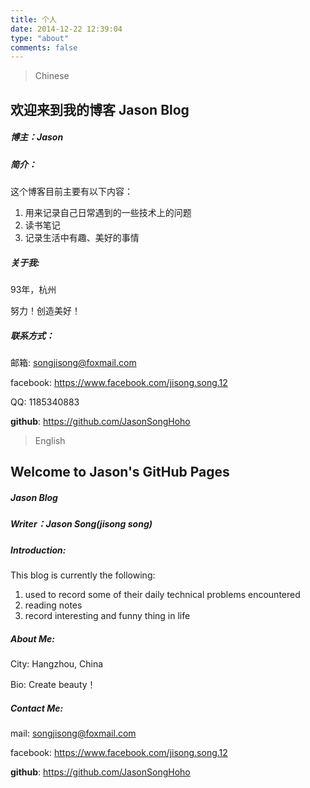 ```yaml
---
title: 个人
date: 2014-12-22 12:39:04
type: "about"
comments: false
---
```


>Chinese


## 欢迎来到我的博客 Jason Blog

 
##### 博主：Jason 

##### 简介：

这个博客目前主要有以下内容：

1. 用来记录自己日常遇到的一些技术上的问题
2. 读书笔记
3. 记录生活中有趣、美好的事情

##### 关于我:
 
93年，杭州
 
努力！创造美好！
 
 

##### 联系方式：

邮箱: songjisong@foxmail.com

facebook: https://www.facebook.com/jisong.song.12

QQ: 1185340883 

**github**: https://github.com/JasonSongHoho

>English


## Welcome to Jason's GitHub Pages

##### Jason Blog

##### Writer：Jason Song(jisong song)
 
##### Introduction:
This blog is currently the following:

1. used to record some of their daily technical problems encountered
2. reading notes
3. record interesting and funny thing in life

##### About Me:
 
City: Hangzhou, China
 
Bio: Create beauty！
 
 
##### Contact Me:

mail: songjisong@foxmail.com

facebook: https://www.facebook.com/jisong.song.12

 
**github**: https://github.com/JasonSongHoho

<br><br><br><br>


